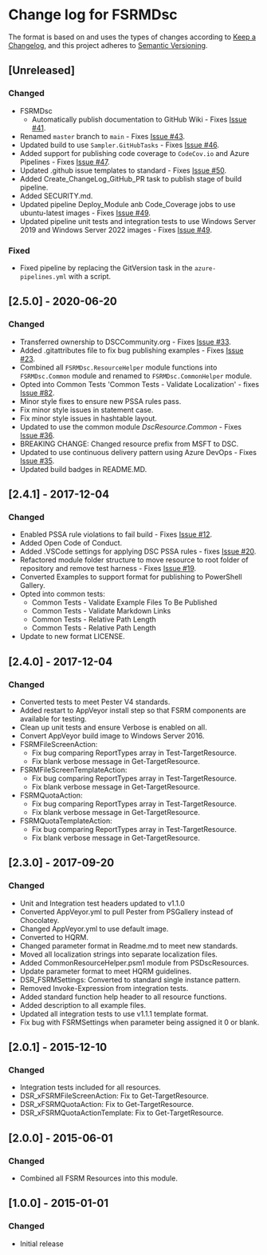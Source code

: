 # Change log for FSRMDsc

The format is based on and uses the types of changes according to [Keep a Changelog](https://keepachangelog.com/en/1.0.0/),
and this project adheres to [Semantic Versioning](https://semver.org/spec/v2.0.0.html).

## [Unreleased]

### Changed

- FSRMDsc
  - Automatically publish documentation to GitHub Wiki - Fixes [Issue #41](https://github.com/dsccommunity/FSRMDsc/issues/41).
- Renamed `master` branch to `main` - Fixes [Issue #43](https://github.com/dsccommunity/FSRMDsc/issues/43).
- Updated build to use `Sampler.GitHubTasks` - Fixes [Issue #46](https://github.com/dsccommunity/FSRMDsc/issues/46).
- Added support for publishing code coverage to `CodeCov.io` and
  Azure Pipelines - Fixes [Issue #47](https://github.com/dsccommunity/FSRMDsc/issues/47).
- Updated .github issue templates to standard - Fixes [Issue #50](https://github.com/dsccommunity/FSRMDsc/issues/50).
- Added Create_ChangeLog_GitHub_PR task to publish stage of build pipeline.
- Added SECURITY.md.
- Updated pipeline Deploy_Module anb Code_Coverage jobs to use ubuntu-latest
  images - Fixes [Issue #49](https://github.com/dsccommunity/FSRMDsc/issues/49).
- Updated pipeline unit tests and integration tests to use Windows Server 2019 and
  Windows Server 2022 images - Fixes [Issue #49](https://github.com/dsccommunity/FSRMDsc/issues/49).

### Fixed

- Fixed pipeline by replacing the GitVersion task in the `azure-pipelines.yml`
  with a script.

## [2.5.0] - 2020-06-20

### Changed

- Transferred ownership to DSCCommunity.org - Fixes [Issue #33](https://github.com/dsccommunity/FSRMDsc/issues/33).
- Added .gitattributes file to fix bug publishing examples - Fixes [Issue #23](https://github.com/PlagueHO/FSRMDsc/issues/23).
- Combined all `FSRMDsc.ResourceHelper` module functions into
  `FSRMDsc.Common` module and renamed to `FSRMDsc.CommonHelper`
  module.
- Opted into Common Tests 'Common Tests - Validate Localization' -
  fixes [Issue #82](https://github.com/PowerShell/FSRMDsc/issues/27).
- Minor style fixes to ensure new PSSA rules pass.
- Fix minor style issues in statement case.
- Fix minor style issues in hashtable layout.
- Updated to use the common module _DscResource.Common_ - Fixes [Issue #36](https://github.com/dsccommunity/FSRMDsc/issues/36).
- BREAKING CHANGE: Changed resource prefix from MSFT to DSC.
- Updated to use continuous delivery pattern using Azure DevOps - Fixes
  [Issue #35](https://github.com/dsccommunity/FSRMDsc/issues/35).
- Updated build badges in README.MD.

## [2.4.1] - 2017-12-04

### Changed

- Enabled PSSA rule violations to fail build - Fixes [Issue #12](https://github.com/PlagueHO/FSRMDsc/issues/12).
- Added Open Code of Conduct.
- Added .VSCode settings for applying DSC PSSA rules - fixes [Issue #20](https://github.com/PlagueHO/FSRMDsc/issues/20).
- Refactored module folder structure to move resource
  to root folder of repository and remove test harness - Fixes [Issue #19](https://github.com/PlagueHO/FSRMDsc/issues/19).
- Converted Examples to support format for publishing to PowerShell
  Gallery.
- Opted into common tests:
  - Common Tests - Validate Example Files To Be Published
  - Common Tests - Validate Markdown Links
  - Common Tests - Relative Path Length
  - Common Tests - Relative Path Length
- Update to new format LICENSE.

## [2.4.0] - 2017-12-04

### Changed

- Converted tests to meet Pester V4 standards.
- Added restart to AppVeyor install step so that FSRM components
  are available for testing.
- Clean up unit tests and ensure Verbose is enabled on all.
- Convert AppVeyor build image to Windows Server 2016.
- FSRMFileScreenAction:
  - Fix bug comparing ReportTypes array in Test-TargetResource.
  - Fix blank verbose message in Get-TargetResource.
- FSRMFileScreenTemplateAction:
  - Fix bug comparing ReportTypes array in Test-TargetResource.
  - Fix blank verbose message in Get-TargetResource.
- FSRMQuotaAction:
  - Fix bug comparing ReportTypes array in Test-TargetResource.
  - Fix blank verbose message in Get-TargetResource.
- FSRMQuotaTemplateAction:
  - Fix bug comparing ReportTypes array in Test-TargetResource.
  - Fix blank verbose message in Get-TargetResource.

## [2.3.0] - 2017-09-20

### Changed

- Unit and Integration test headers updated to v1.1.0
- Converted AppVeyor.yml to pull Pester from PSGallery instead of Chocolatey.
- Changed AppVeyor.yml to use default image.
- Converted to HQRM.
- Changed parameter format in Readme.md to meet new standards.
- Moved all localization strings into separate localization files.
- Added CommonResourceHelper.psm1 module from PSDscResources.
- Update parameter format to meet HQRM guidelines.
- DSR_FSRMSettings: Converted to standard single instance pattern.
- Removed Invoke-Expression from integration tests.
- Added standard function help header to all resource functions.
- Added description to all example files.
- Updated all integration tests to use v1.1.1 template format.
- Fix bug with FSRMSettings when parameter being assigned it 0 or blank.

## [2.0.1] - 2015-12-10

### Changed

- Integration tests included for all resources.
- DSR_xFSRMFileScreenAction: Fix to Get-TargetResource.
- DSR_xFSRMQuotaAction: Fix to Get-TargetResource.
- DSR_xFSRMQuotaActionTemplate: Fix to Get-TargetResource.

## [2.0.0] - 2015-06-01

### Changed

- Combined all FSRM Resources into this module.

## [1.0.0] - 2015-01-01

### Changed

- Initial release
